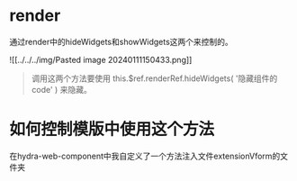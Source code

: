 # render
通过render中的hideWidgets和showWidgets这两个来控制的。

![[../../../img/Pasted image 20240111150433.png]]

> 调用这两个方法要使用 this.$ref.renderRef.hideWidgets( '隐藏组件的code' ) 来隐藏。

# 如何控制模版中使用这个方法
在hydra-web-component中我自定义了一个方法注入文件extensionVform的文件夹

